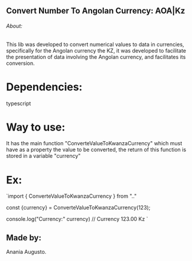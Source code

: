 ## Convert Number To Angolan Currency: AOA|Kz

###### About:

This lib was developed to convert numerical values ​​to data in currencies, specifically for the Angolan currency the KZ, it was developed to facilitate the presentation of data involving the Angolan currency, and facilitates its conversion.


# Dependencies:

typescript

# Way to use:

It has the main function "ConverteValueToKwanzaCurrency" which must have as a property the value to be converted, the return of this function is stored in a variable "currency"

# Ex:

 `import { ConverteValueToKwanzaCurrency } from ".."

 const {currency} = ConverteValueToKwanzaCurrency(123);

 console.log("Currency:" currency) // Currency 123.00 Kz `


## Made by:

Anania Augusto.